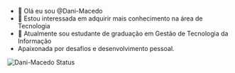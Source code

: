 - 👋 Olá eu sou @Dani-Macedo
- 👀 Estou interessada em adquirir mais conhecimento na área de Tecnologia
- 🌱 Atualmente sou estudante de graduação em Gestão de Tecnologia da Informação
- Apaixonada por desafios e desenvolvimento pessoal.

![Dani-Macedo Status](https://github-readme-stats.vercel.app/api?Dani-Macedo=karanalpe&show_icons=true)


